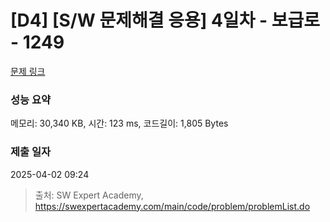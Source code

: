 # [D4] [S/W 문제해결 응용] 4일차 - 보급로 - 1249 

[문제 링크](https://swexpertacademy.com/main/code/problem/problemDetail.do?contestProbId=AV15QRX6APsCFAYD) 

### 성능 요약

메모리: 30,340 KB, 시간: 123 ms, 코드길이: 1,805 Bytes

### 제출 일자

2025-04-02 09:24



> 출처: SW Expert Academy, https://swexpertacademy.com/main/code/problem/problemList.do